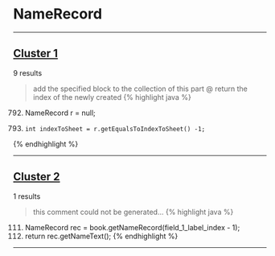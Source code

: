 # NameRecord

***

## [Cluster 1](./1)
9 results
> add the specified block to the collection of this part @ return the index of the newly created 
{% highlight java %}
792. NameRecord r = null;
795.     int indexToSheet = r.getEqualsToIndexToSheet() -1;
{% endhighlight %}

***

## [Cluster 2](./2)
1 results
> this comment could not be generated...
{% highlight java %}
111. NameRecord rec = book.getNameRecord(field_1_label_index - 1);
112. return rec.getNameText();
{% endhighlight %}

***

